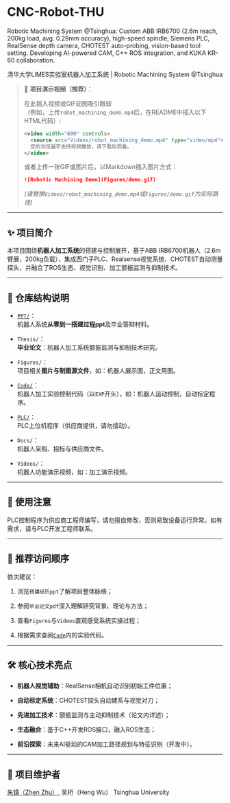 # CNC-Robot-THU
Robotic Machining System @Tsinghua: Custom ABB IRB6700 (2.6m reach, 200kg load, avg. 0.29mm accuracy), high-speed spindle, Siemens PLC, RealSense depth camera, CHOTEST auto-probing, vision-based tool setting. Developing AI-powered CAM, C++ ROS integration, and KUKA KR-60 collaboration.


清华大学LIMES实验室机器人加工系统 | Robotic Machining System @Tsinghua

> 📌 **项目演示视频（推荐）**：
> 
> 在此插入视频或GIF动图吸引眼球  
> （例如，上传`robot_machining_demo.mp4`后，在README中插入以下HTML代码）:
> 
> ```html
> <video width="600" controls>
>   <source src="Videos/robot_machining_demo.mp4" type="video/mp4">
>   您的浏览器不支持视频播放，请下载后观看。
> </video>
> ```
> 
> 或者上传一张GIF或图片后，以Markdown插入图片方式：
> 
> ```markdown
> ![Robotic Machining Demo](Figures/demo.gif)
> ```
> 
> _(请替换`Videos/robot_machining_demo.mp4`或`Figures/demo.gif`为实际路径)_

* * *

✨ 项目简介
------

本项目围绕**机器人加工系统**的搭建与控制展开，基于ABB IRB6700机器人（2.6m臂展，200kg负载），集成西门子PLC、Realsense视觉系统、CHOTEST自动测量探头，并融合了ROS生态、视觉识别、加工颤振监测与抑制技术。

* * *

🚩 仓库结构说明
---------

* [`PPT/`](PPT/)：  
    机器人系统**从零到一搭建过程ppt**及毕业答辩材料。
    
* `Thesis/`：  
    **毕业论文**：机器人加工系统颤振监测与抑制技术研究。
    
* `Figures/`：  
    项目相关**图片与制图源文件**，如：机器人展示图，正文用图。
    
* [`Code/`](Code/)：  
    机器人加工实验控制代码（以`EXP`开头），如：机器人运动控制，自动标定程序。
    
* [`PLC/`](PLC/)：  
    PLC上位机程序（供应商提供，请勿擅动）。
    
* `Docs/`：  
    机器人采购、招标与供应商文件。
    
* `Videos/`：  
    机器人功能演示视频，如：加工演示视频。
    

* * *

🚨 使用注意
-------

PLC控制程序为供应商工程师编写，请勿擅自修改，否则易致设备运行异常。如有需求，请与PLC开发工程师联系。

* * *

📌 推荐访问顺序
---------

依次建议：

1. 浏览`搭建经历ppt`了解项目整体脉络；
    
2. 参阅`毕业论文pdf`深入理解研究背景、理论与方法；
    
3. 查看`Figures`与`Videos`直观感受系统实操过程；
    
4. 根据需求查阅[`Code`](Code/)内的实验代码。
    

* * *

🛠️ 核心技术亮点
----------

* **机器人视觉辅助**：RealSense相机自动识别初始工件位置；
    
* **自动标定系统**：CHOTEST探头自动建系与视觉对刀；
    
* **先进加工技术**：颤振监测与主动抑制技术（论文内详述）；
    
* **生态融合**：基于C++开发ROS接口，融入ROS生态；
    
* **前沿探索**：未来AI驱动的CAM加工路径规划与特征识别（开发中）。
    

* * *

🚀 项目维护者
--------

[朱镇（Zhen Zhu）](https://zhenzhuzz.github.io), 吴珩（Heng Wu）
Tsinghua University
